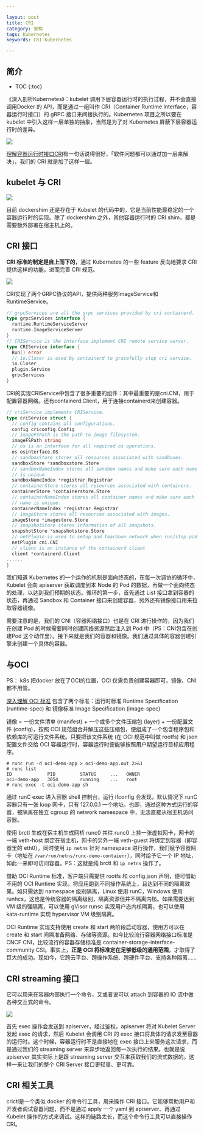 ```yaml
---

layout: post
title: CRI
category: 架构
tags: Kubernetes
keywords: CRI Kubernetes

---
```


## 简介

* TOC
{:toc}

《深入剖析Kubernetes》：kubelet 调用下层容器运行时的执行过程，并不会直接调用Docker 的 API，而是通过一组叫作 CRI（Container Runtime Interface，容器运行时接口）的 gRPC 接口来间接执行的。Kubernetes 项目之所以要在 kubelet 中引入这样一层单独的抽象，当然是为了对 Kubernetes 屏蔽下层容器运行时的差异。

![](/public/upload/kubernetes/cri_shim.png)

[理解容器运行时接口CRI](https://mp.weixin.qq.com/s/rVgvH2MZoneVdQFxpXrhcg)有一句话说得很好，「软件问题都可以通过加一层来解决」，我们的 CRI 就是加了这样一层。

## kubelet 与 CRI

![](/public/upload/kubernetes/kubelet_cri.png)

目前 dockershim 还是存在于 Kubelet 的代码中的，它是当前性能最稳定的一个容器运行时的实现。除了 dockershim 之外，其他容器运行时的 CRI shim，都是需要额外部署在宿主机上的。

## CRI 接口

**CRI 标准的制定是自上而下的**，通过 Kubernetes 的一些 feature 反向地要求 CRI 提供这样的功能，进而完善 CRI 规范。

![](/public/upload/kubernetes/cri_overview.png)

CRI实现了两个GRPC协议的API，提供两种服务ImageService和RuntimeService。

```go
// grpcServices are all the grpc services provided by cri containerd.
type grpcServices interface {
  runtime.RuntimeServiceServer
  runtime.ImageServiceServer
}
// CRIService is the interface implement CRI remote service server.
type CRIService interface {
  Run() error
  // io.Closer is used by containerd to gracefully stop cri service.
  io.Closer
  plugin.Service
  grpcServices
}
```
CRI的实现CRIService中包含了很多重要的组件：其中最重要的是cni.CNI，用于配置容器网络。还有containerd.Client，用于连接containerd来创建容器。
```go
// criService implements CRIService.
type criService struct {
  // config contains all configurations.
  config criconfig.Config
  // imageFSPath is the path to image filesystem.
  imageFSPath string
  // os is an interface for all required os operations.
  os osinterface.OS
  // sandboxStore stores all resources associated with sandboxes.
  sandboxStore *sandboxstore.Store
  // sandboxNameIndex stores all sandbox names and make sure each name
  // is unique.
  sandboxNameIndex *registrar.Registrar
  // containerStore stores all resources associated with containers.
  containerStore *containerstore.Store
  // containerNameIndex stores all container names and make sure each
  // name is unique.
  containerNameIndex *registrar.Registrar
  // imageStore stores all resources associated with images.
  imageStore *imagestore.Store
  // snapshotStore stores information of all snapshots.
  snapshotStore *snapshotstore.Store
  // netPlugin is used to setup and teardown network when run/stop pod sandbox.
  netPlugin cni.CNI
  // client is an instance of the containerd client
  client *containerd.Client
......
}
```

我们知道 Kubernetes 的一个运作的机制是面向终态的，在每一次调协的循环中，Kubelet 会向 apiserver 获取调度到本 Node 的 Pod 的数据，再做一个面向终态的处理，以达到我们预期的状态。循环的第一步，首先通过 List 接口拿到容器的状态，再通过 Sandbox 和 Container 接口来创建容器，另外还有镜像接口用来拉取容器镜像。

需要注意的是，我们的 CNI（容器网络接口）也是在 CRI 进行操作的，因为我们在创建 Pod 的时候需要同时创建网络资源然后注入到 Pod 中（PS：CNI包含在创建Pod 这个动作里）。接下来就是我们的容器和镜像。我们通过具体的容器创建引擎来创建一个具体的容器。

## 与OCI 

PS： k8s 把docker 放在了OCI的位置，OCI 仅需负责创建容器即可，镜像、CNI 都不用管。 

[深入理解 OCI 标准](https://mp.weixin.qq.com/s/PkpECTClZcMWPqtctycv5A) 包含了两个标准：运行时标准 Runtime Specification (runtime-spec) 和 镜像标准 Image Specification (image-spec) 

镜像 = 一份文件清单 (manifest) + 一个或多个文件压缩包 (layer) + 一份配置文件 (config)，按照 OCI 规范组合并解压这些压缩包，便组成了一个包含程序包和依赖库的可运行文件系统。只要把该文件系统 (在 OCI 规范中叫做 rootfs) 和 json 配置文件交给 OCI 容器运行时，容器运行时便能够按照用户期望运行目标应用程序。

```
# runc run -d oci-demo-app > oci-demo-app.out 2>&1
# runc list
ID             PID         STATUS     ...   OWNER
oci-demo-app   3054        running    ...   root
# runc exec -t oci-demo-app sh
```

通过 runC exec 进入容器 shell 控制台，运行 ifconfig 会发现，默认情况下 runC 容器只有一张 loop 网卡，只有 127.0.0.1 一个地址。也即，通过这种方式运行的容器，被隔离在独立 cgroup 的 network namespace 中，无法直接从宿主机访问容器。

使用 brctl 生成在宿主机生成网桥 runc0 并往 runc0 上挂一张虚拟网卡，网卡的一端 veth-host 绑定在宿主机，网卡的另外一端 veth-guest 将绑定到容器（即容器里的 eth0）。同时使用 `ip netns` 针对 namespace 进行操作，我们赋予容器网卡（地址在 `/var/run/netns/runc-demo-contaienr`），同时给予它一个 IP 地址，如此一来即可访问容器。PS：这就是纯 brctl 和 `ip netns` 操作了。

借助 OCI Runtime 标准，客户端只需提供 rootfs 和 config.json 声明，便可借助不用的 OCI Runtime 实现，将应用跑到不同操作系统上，且达到不同的隔离效果。如只需达到 namespace 级别隔离，Linux 使用 runC，Windows 使用 runhcs，这也是传统容器的隔离级别，隔离资源但并不隔离内核。如果需要达到 VM 级的强隔离，可以使用 gVisor runsc 实现用户态内核隔离，也可以使用 kata-runtime 实现 hypervisor VM 级别隔离。

OCI Runtime 实现支持使用 create 和 start 两阶段启动容器，使用方可以在 create 和 start 间隔准备网络、存储等资源。如今比较流行容器网络接口标准是 CNCF CNI，比较流行的容器存储标准是 container-storage-interface-community CSI。事实上，**正是 OCI 将标准定在足够低级的通用范围**，才取得了巨大的成功。现如今，它跨云平台、跨操作系统、跨硬件平台、支持各种隔离……

##  CRI streaming 接口

它可以用来在容器内部执行一个命令，又或者说可以 attach 到容器的 IO 流中做各种交互式的命令。

![](/public/upload/kubernetes/cri_stream.png)

首先 exec 操作会发送到 apiserver，经过鉴权，apiserver 将对 Kubelet Server 发起 exec 的请求，然后 Kubelet 会调用 CRI 的 exec 接口将具体的请求发至容器的运行时。这个时候，容器运行时不是直接地在 exec 接口上来服务这次请求，而是通过我们的 streaming server 来异步地返回每一次执行的结果。也就是说 apiserver 其实实际上是跟 streaming server 交互来获取我们的流式数据的。这样一来让我们的整个 CRI Server 接口更轻量、更可靠。

## CRI 相关工具

crictl是一个类似 docker 的命令行工具，用来操作 CRI 接口。它能够帮助用户和开发者调试容器问题，而不是通过 apply 一个 yaml 到 apiserver、再通过 Kubelet 操作的方式来调试。这样的链路太长，而这个命令行工具可以直接操作 CRI。
